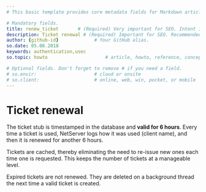 ```yaml
---
# This basic template provides core metadata fields for Markdown articles on docs.superoffice.com.

# Mandatory fields.
title: renew_ticket       # (Required) Very important for SEO. Intent in a unique string of 43-59 chars including spaces.
description: Ticket renewal # (Required) Important for SEO. Recommended character length is 115-145 characters including spaces.
author: {github-id}             # Your GitHub alias.
so.date: 05.08.2018
keywords: authentication,usec
so.topic: howto                     # article, howto, reference, concept, guide

# Optional fields. Don't forget to remove # if you need a field.
# so.envir:                     # cloud or onsite
# so.client:                    # online, web, win, pocket, or mobile
---
```


# Ticket renewal

The ticket stub is timestamped in the database and **valid for 6 hours**. Every time a ticket is used, NetServer logs how it was used (client name), and then it is renewed for another 6 hours.

Tickets are cached, thereby eliminating the need to re-issue new ones each time one is requested. This keeps the number of tickets at a manageable level.

Expired tickets are not renewed. They are deleted on a background thread the next time a valid ticket is created.
